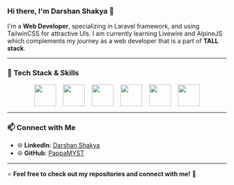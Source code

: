 ### Hi there, I'm Darshan Shakya 👋

I'm a **Web Developer**, specializing in Laravel framework, and using TailwinCSS for attractive UIs. I am currently learning Livewire and AlpineJS which complements my journey as a web developer that is a part of **TALL stack**.  

---

### 🔧 Tech Stack & Skills

<div style="display: flex; justify-content: center; align-items: center; 	gap: 16px; color:white;">
  
<img src="https://cdn.jsdelivr.net/gh/devicons/devicon@latest/icons/tailwindcss/tailwindcss-original.svg" width="50" height="50" alt="tailwindcss"/>
<img src="https://cdn.jsdelivr.net/gh/devicons/devicon@latest/icons/alpinejs/alpinejs-original.svg" width="50" height="50" alt="alpinejs"/>
<img src="https://cdn.jsdelivr.net/gh/devicons/devicon@latest/icons/laravel/laravel-original.svg" width="50" height="50" alt="laravel"/>
<img src="https://cdn.jsdelivr.net/gh/devicons/devicon@latest/icons/livewire/livewire-original-wordmark.svg" width="50" height="50" alt="livewire"/>
<img src="https://cdn.jsdelivr.net/gh/devicons/devicon@latest/icons/php/php-original.svg" width="50" height="50" alt="php"/>          
<img src="https://cdn.jsdelivr.net/gh/devicons/devicon@latest/icons/git/git-original-wordmark.svg" width="50" height="50" alt="git"/>
          
</div>

---

### 📫 Connect with Me

- 🌐 **LinkedIn**: [Darshan Shakya](https://www.linkedin.com/in/darshanshakyaz/)
- 🌐 **GitHub**: [PappaMYST](https://github.com/PappaMYST)

---

⭐ **Feel free to check out my repositories and connect with me!** 🚀



